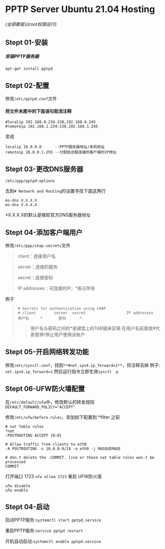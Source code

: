 # PPTP Server Ubuntu 21.04 Hosting
###### (全部都是以root权限运行)

## Stept 01-安装
##### 安装PPTP服务器
```apt-get install pptpd```

## Stept 02-配置
修改```/etc/pptpd.conf```文件

#### 将文件末尾中的下面语句取消注释
```
#localip 192.168.0.234-238,192.168.0.245
#remoteip 192.168.1.234-238,192.168.1.245
```
变成
```
localip 10.0.0.0      --PPTP服务器地址/本机地址
remoteip 10.0.0.1-255 --分配给远程连接的客户端的IP地址
```

## Stept 03-更改DNS服务器
```/etc/ppp/pptpd-options```

去到```# Network and Routing```的设置寻找下面这两行
```
ms-dns X.X.X.X
ms-dns X.X.X.X
```
*X.X.X.X的默认是微软官方DNS服务器地址

## Stept 04-添加客户端用户
修改```/etc/ppp/chap-secrets```文件
>client：连接用户名

>server：连接的服务

>secret：连接密码

>IP addresses：可连接的IP，*表示所有

例子
>```
># Secrets for authentication using CHAP
># client        server  secret                  IP addresses
>用户名     *       密码      *
>```
>>用户名与密码之间的*是键盘上的TAB键来区隔
>>在用户名前面放#代表暂停/停止用户使用该账户

## Stept 05-开启网络转发功能
修改```/etc/sysctl.conf```，找到`**#net.ipv4.ip_forward=1**`，将注释去掉
例子:
```net.ipv4.ip_forward=1```
然后运行指令立即生效```sysctl -p```

## Stept 06-UFW防火墙配置
在```/etc/default/ufw```中，修改默认的转发规则
```DEFAULT_FORWARD_POLICY="ACCEPT"```

修改```/etc/ufw/before.rules```，添加如下配置到 *filter 之前
```
# nat Table rules
*nat
:POSTROUTING ACCEPT [0:0]

# Allow traffic from clients to eth0
-A POSTROUTING -s 10.0.0.0/24 -o eth0 -j MASQUERADE

# don.t delete the .COMMIT. line or these nat table rules won.t be processed
COMMIT
```
打开端口 1723
```ufw allow 1723```
重启 UFW防火墙
```
ufw disable
ufw enable
```

## Stept 04-启动
启动PPTP服务:```systemctl start pptpd.service```

重启PPTP服务:```service pptpd restart```

开机自动启动:```systemctl enable pptpd.service```
